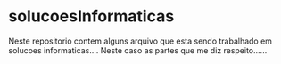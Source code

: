 # solucoesInformaticas
Neste repositorio contem alguns arquivo que esta sendo trabalhado em solucoes informaticas....
Neste caso as partes que me diz respeito......

